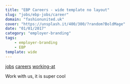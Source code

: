 ```yaml
---
title: "EBP Careers - wide template no layout"
slug: "jobs/ebp-jobs/career"
domain: "fashionunited.uk"
cover: "https://unsplash.it/400/300/?random?BoldMage"
date: "01/01/2017"
category: "employer-branding"
tags:
    - employer-branding
    - EBP
template: wide
---
```


[jobs](../ebp-jobs) [careers](../ebp-jobs/careers) [working-at](../ebp-jobs/working-at)

Work with us, it is super cool
